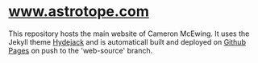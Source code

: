 

# www.astrotope.com

This repository hosts the main website of Cameron McEwing. It uses the Jekyll theme [Hydejack](https://www.hydejack.com) and is automaticall built and deployed on [Github Pages](https://pages.github.com/) on push to the 'web-source' branch.


